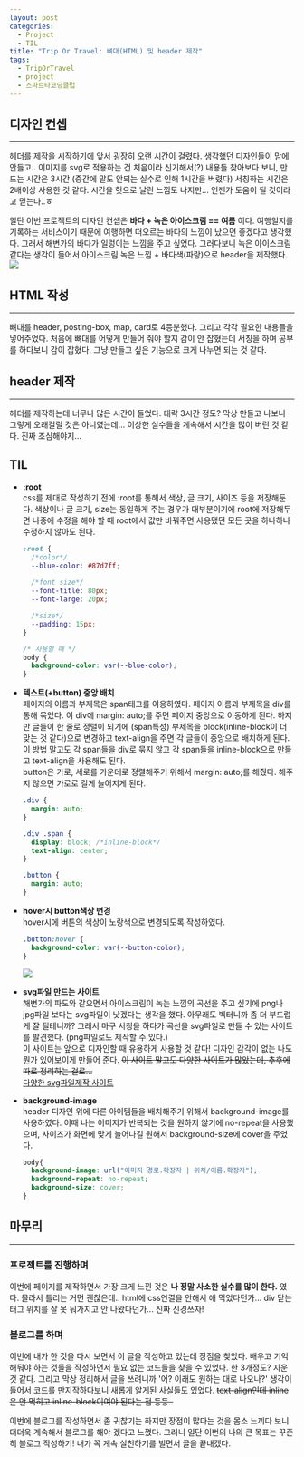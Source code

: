 ```yaml
---
layout: post
categories:
  - Project
  - TIL
title: "Trip Or Travel: 뼈대(HTML) 및 header 제작"
tags:
  - TripOrTravel
  - project
  - 스파르타코딩클럽
---
```

## __디자인 컨셉__
---
헤더를 제작을 시작하기에 앞서 굉장히 오랜 시간이 걸렸다. 생각했던 디자인들이 맘에 안들고.. 이미지를 svg로 적용하는 건 처음이라 신기해서(?) 내용들 찾아보다 보니, 만드는 시간은 3시간 (중간에 말도 안되는 실수로 인해 1시간을 버렸다) 서칭하는 시간은 2배이상 사용한 것 같다. 시간을 헛으로 날린 느낌도 나지만... 언젠가 도움이 될 것이라고 믿는다..ㅎ  

일단 이번 프로젝트의 디자인 컨셉은 __바다 + 녹은 아이스크림 == 여름__ 이다. 여행일지를 기록하는 서비스이기 때문에 여행하면 떠오르는 바다의 느낌이 났으면 좋겠다고 생각했다. 그래서 해변가의 바다가 일렁이는 느낌을 주고 싶었다. 그러다보니 녹은 아이스크림 같다는 생각이 들어서 아이스크림 녹은 느낌 + 바다색(파랑)으로 header을 제작했다.
<img src="https://user-images.githubusercontent.com/77609591/139908722-a860ef1e-3d1d-4978-8584-158d8ad08422.png">

## __HTML 작성__  
---
뼈대를 header, posting-box, map, card로 4등분했다. 그리고 각각 필요한 내용들을 넣어주었다. 처음에 뼈대를 어떻게 만들어 줘야 할지 감이 안 잡혔는데 서칭을 하며 공부를 하다보니 감이 잡혔다. 그냥 만들고 싶은 기능으로 크게 나누면 되는 것 같다.

## __header 제작__
---
헤더를 제작하는데 너무나 많은 시간이 들었다. 대략 3시간 정도? 막상 만들고 나보니 그렇게 오래걸릴 것은 아니였는데... 이상한 실수들을 계속해서 시간을 많이 버린 것 같다. 진짜 조심해야지...

## __TIL__
+ __:root__  
  css를 제대로 작성하기 전에 :root를 통해서 색상, 글 크기, 사이즈 등을 저장해둔다. 색상이나 글 크기, size는 동일하게 주는 경우가 대부분이기에 root에 저장해두면 나중에 수정을 해야 할 때 root에서 값만 바꿔주면 사용됐던 모든 곳을 하나하나 수정하지 않아도 된다.
  ```css
  :root {
    /*color*/
    --blue-color: #87d7ff;
    
    /*font size*/
    --font-title: 80px;
    --font-large: 20px;

    /*size*/
    --padding: 15px;
  }

  /* 사용할 때 */
  body {
    background-color: var(--blue-color);
  }
  ```
+ __텍스트(+button) 중앙 배치__  
  페이지의 이름과 부제목은 span태그를 이용하였다. 페이지 이름과 부제목을 div를 통해 묶었다. 이 div에 margin: auto;를 주면 페이지 중앙으로 이동하게 된다. 하지만 글들이 한 줄로 정렬이 되기에 (span특성) 부제목을 block(inline-block이 더 맞는 것 같다)으로 변경하고 text-align을 주면 각 글들이 중앙으로 배치하게 된다.  
  이 방법 말고도 각 span들을 div로 묶지 않고 각 span들을 inline-block으로 만들고 text-align을 사용해도 된다.   
  button은 가로, 세로를 가운데로 정렬해주기 위해서 margin: auto;를 해줬다. 해주지 않으면 가로로 길게 늘어지게 된다.
  ```css
  .div {
    margin: auto;
  }

  .div .span {
    display: block; /*inline-block*/
    text-align: center;
  }

  .button {
    margin: auto;
  }
  ```   
+ __hover시 button색상 변경__  
  hover시에 버튼의 색상이 노랑색으로 변경되도록 작성하였다. 
  ```css
  .button:hover {
    background-color: var(--button-color);
  }
  ```
  <img src="https://user-images.githubusercontent.com/77609591/139910128-5c0618d5-d41e-476a-b281-7c1bf62014a9.png">

+ __svg파일 만드는 사이트__  
  해변가의 파도와 같으면서 아이스크림이 녹는 느낌의 곡선을 주고 싶기에 png나 jpg파일 보다는 svg파일이 낫겠다는 생각을 했다. 아무래도 벡터니까 좀 더 부드럽게 잘 될테니까? 그래서 마구 서칭을 하다가 곡선을 svg파일로 만들 수 있는 사이트를 발견했다. (png파일로도 제작할 수 있다.)   
  이 사이트는 앞으로 디자인할 때 유용하게 사용할 것 같다! 디자인 감각이 없는 나도 뭔가 있어보이게 만들어 준다. ~~이 사이트 말고도 다양한 사이트가 많았는데, 추후에 따로 정리하는 걸로...~~  
  [다양한 svg파일제작 사이트](https://app.haikei.app/)  

+ __background-image__  
  header 디자인 위에 다른 아이템들을 배치해주기 위해서 background-image를 사용하였다. 이때 나는 이미지가 반복되는 것을 원하지 않기에 no-repeat을 사용했으며, 사이즈가 화면에 맞게 늘어나길 원해서 background-size에 cover을 주었다.
  ```css
  body{
    background-image: url("이미지 경로.확장자 | 위치/이름.확장자");
    background-repeat: no-repeat;
    background-size: cover;
  }
  ``` 

## __마무리__
---
### __프로젝트를 진행하며__
이번에 페이지를 제작하면서 가장 크게 느낀 것은 __나 정말 사소한 실수를 많이 한다.__ 였다. 몰라서 틀리는 거면 괜찮은데.. html에 css연결을 안해서 애 먹었다던가... div 닫는 태그 위치를 잘 못 둬가지고 안 나왔다던가... 진짜 신경쓰자!  
### __블로그를 하며__  
이번에 내가 한 것을 다시 보면서 이 글을 작성하고 있는데 장점을 찾았다. 배우고 기억해둬야 하는 것들을 작성하면서 필요 없는 코드들을 찾을 수 있었다. 한 3개정도? 지운 것 같다. 그리고 막상 정리해서 글을 쓰려니까 '어? 이래도 원하는 대로 나오나?' 생각이 들어서 코드를 만지작하다보니 새롭게 알게된 사실들도 있었다. ~~text-align인데 inline은 안 먹히고 inline-block이여야 된다는 점 등등..~~  

이번에 블로그를 작성하면서 좀 귀찮기는 하지만 장점이 많다는 것을 몸소 느끼다 보니 더더욱 계속해서 블로그를 해야 겠다고 느꼈다. 그러니 일단 이번의 나의 큰 목표는 꾸준히 블로그 작성하기! 내가 꼭 계속 실천하기를 빌면서 글을 끝내겠다. 

